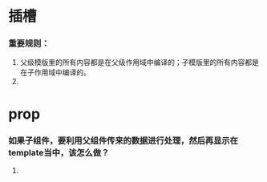 # 插槽

### 重要规则：
1. 父级模版里的所有内容都是在父级作用域中编译的；子模版里的所有内容都是在子作用域中编译的。
2. 



# prop

### 如果子组件，要利用父组件传来的数据进行处理，然后再显示在template当中，该怎么做？
1. 
